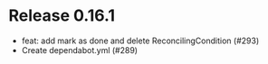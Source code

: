 # Release 0.16.1

- feat: add mark as done and delete ReconcilingCondition (#293)
- Create dependabot.yml (#289)
